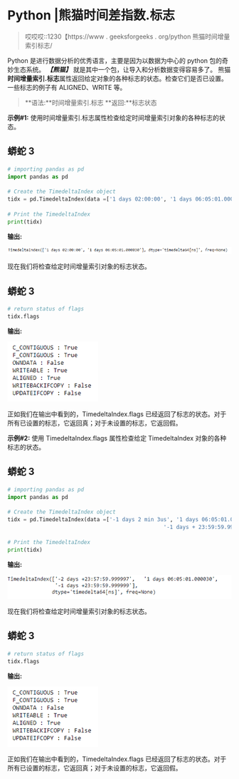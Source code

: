 # Python |熊猫时间差指数.标志

> 哎哎哎::1230【https://www . geeksforgeeks . org/python 熊猫时间增量索引标志/

Python 是进行数据分析的优秀语言，主要是因为以数据为中心的 python 包的奇妙生态系统。 ***【熊猫】*** 就是其中一个包，让导入和分析数据变得容易多了。
熊猫**时间增量索引.标志**属性返回给定对象的各种标志的状态。检查它们是否已设置。一些标志的例子有 ALIGNED、WRITE 等。

> **语法:**时间增量索引.标志
> **返回:**标志状态

**示例#1:** 使用时间增量索引.标志属性检查给定时间增量索引对象的各种标志的状态。

## 蟒蛇 3

```py
# importing pandas as pd
import pandas as pd

# Create the TimedeltaIndex object
tidx = pd.TimedeltaIndex(data =['1 days 02:00:00', '1 days 06:05:01.000030'])

# Print the TimedeltaIndex
print(tidx)
```

**输出:**

![](img/866c50f3d2f4d26644ad715e5c073707.png)

现在我们将检查给定时间增量索引对象的标志状态。

## 蟒蛇 3

```py
# return status of flags
tidx.flags
```

**输出:**

![](img/2c6e686d238d244184121de1af726e84.png)

正如我们在输出中看到的，TimedeltaIndex.flags 已经返回了标志的状态。对于所有已设置的标志，它返回真；对于未设置的标志，它返回假。

**示例#2:** 使用 TimedeltaIndex.flags 属性检查给定 TimedeltaIndex 对象的各种标志的状态。

## 蟒蛇 3

```py
# importing pandas as pd
import pandas as pd

# Create the TimedeltaIndex object
tidx = pd.TimedeltaIndex(data =['-1 days 2 min 3us', '1 days 06:05:01.000030',
                                                 '-1 days + 23:59:59.999999'])

# Print the TimedeltaIndex
print(tidx)
```

**输出:**

![](img/f5468003d01cf5883b597cb323de040e.png)

现在我们将检查给定时间增量索引对象的标志状态。

## 蟒蛇 3

```py
# return status of flags
tidx.flags
```

**输出:**

![](img/2c6e686d238d244184121de1af726e84.png)

正如我们在输出中看到的，TimedeltaIndex.flags 已经返回了标志的状态。对于所有已设置的标志，它返回真；对于未设置的标志，它返回假。